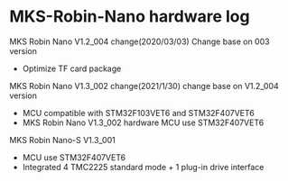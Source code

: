 # MKS-Robin-Nano hardware log
MKS Robin Nano V1.2_004 change(2020/03/03)
Change base on 003 version
- Optimize TF card package

MKS Robin Nano V1.3_002 change(2021/1/30)
change base on V1.2_004 version
- MCU compatible with STM32F103VET6 and STM32F407VET6
- MKS Robin Nano V1.3_002 hardware MCU use STM32F407VET6

MKS Robin Nano-S V1.3_001
- MCU use STM32F407VET6
- Integrated 4 TMC2225 standard mode + 1 plug-in drive interface